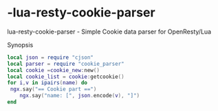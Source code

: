 # -lua-resty-cookie-parser
lua-resty-cookie-parser - Simple Cookie data parser for OpenResty/Lua



Synopsis

```lua
local json = require "cjson"
local parser = require "cookie_parser"
local cookie =cookie_new:new()
local cookie_list = cookie:getcookie()
for i,v in ipairs(name) do
 ngx.say("== Cookie part ==")
    ngx.say("name: [", json.encode(v), "]")
end 

```


